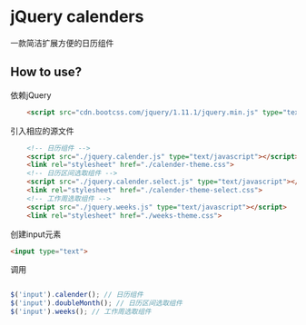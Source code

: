 # jQuery calenders

一款简洁扩展方便的日历组件

## How to use?

依赖jQuery

```html
    <script src="cdn.bootcss.com/jquery/1.11.1/jquery.min.js" type="text/javascript"></script>   
```

引入相应的源文件
```html
    <!-- 日历组件 -->
    <script src="./jquery.calender.js" type="text/javascript"></script>   
    <link rel="stylesheet" href="./calender-theme.css">   
    <!-- 日历区间选取组件 -->
    <script src="./jquery.calender.select.js" type="text/javascript"></script>   
    <link rel="stylesheet" href="./calender-theme-select.css">   
    <!-- 工作周选取组件 -->
    <script src="./jquery.weeks.js" type="text/javascript"></script>   
    <link rel="stylesheet" href="./weeks-theme.css">   
```


创建input元素
```html
<input type="text">
```

调用

```javascript

$('input').calender(); // 日历组件
$('input').doubleMonth(); // 日历区间选取组件
$('input').weeks(); // 工作周选取组件

```
